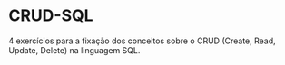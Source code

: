# CRUD-SQL
4 exercícios para a fixação dos conceitos sobre o CRUD (Create, Read, Update, Delete) na linguagem SQL.
